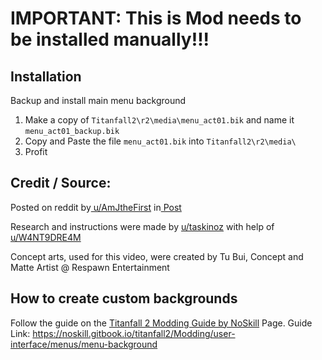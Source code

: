 # IMPORTANT: This is Mod needs to be installed manually!!!

## Installation
Backup and install main menu background
1.  Make a copy of `Titanfall2\r2\media\menu_act01.bik` and name it `menu_act01_backup.bik`
2.  Copy and  Paste the file `menu_act01.bik` into `Titanfall2\r2\media\`
3.  Profit

## Credit / Source:
Posted on reddit by[ u/AmJtheFirst](https://www.reddit.com/user/AmJtheFirst/) in[ Post](https://www.reddit.com/r/titanfall/comments/gy0sjy/custom_main_menu_background_for_pc_dl_link_and/)

Research and instructions were made by [u/taskinoz](https://www.reddit.com/user/taskinoz) with help of [u/W4NT9DRE4M](https://www.reddit.com/user/W4NT9DRE4M)

Concept arts, used for this video, were created by Tu Bui, Concept and Matte Artist @ Respawn Entertainment

## How to create custom backgrounds
Follow the guide on the [Titanfall 2 Modding Guide by NoSkill](https://noskill.gitbook.io/titanfall2/) Page. Guide Link: https://noskill.gitbook.io/titanfall2/Modding/user-interface/menus/menu-background
